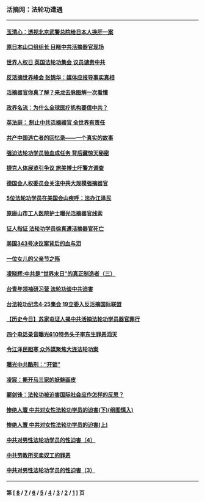 ### 活摘网：法轮功遭遇
---
#### [玉清心：透视北京武警总院给日本人换肝一案](../../pages/nf5881/n13771978.md?06150430) 
#### [原日本山口组组长 目睹中共活摘器官现场](../../pages/nf5881/n13767360.md?06150430) 
#### [世界人权日 英国法轮功集会 议员谴责中共](../../pages/nf5881/n13431763.md?06150430) 
#### [反活摘世界峰会 张锦华：媒体应报导事实真相](../../pages/nf5881/n13278502.md?06150430) 
#### [活摘器官你真了解？来龙去脉图解一次看懂](../../pages/nf5881/n13013820.md?06150430) 
#### [政界名流：为什么全球医疗机构要信中共？](../../pages/nf5881/n11945479.md?06150430) 
#### [英法庭： 制止中共活摘器官 全世界有责任](../../pages/nf5881/n11330691.md?06150430) 
#### [共产中国逃亡者的回忆录——一个真实的故事](../../pages/nf5881/n10918649.md?06150430) 
#### [强迫法轮功学员验血成任务 背后藏惊天秘密](../../pages/nf5881/n4252384.md?06150430) 
#### [捷克人体展览引争议 旅美博士吁警方调查](../../pages/nf5881/n9429187.md?06150430) 
#### [德国会人权委员会关注中共大规模强摘器官](../../pages/nf5881/n8418950.md?06150430) 
#### [5位法轮功学员在美国会山疾呼：法办江泽民](../../pages/nf5881/n8101519.md?06150430) 
#### [原唐山市工人医院护士曝光活摘器官线索](../../pages/nf5881/n8076384.md?06150430) 
#### [证人指证 法轮功学员徐真遭活摘器官死亡](../../pages/nf5881/n8042467.md?06150430) 
#### [美国343号决议案背后的血与泪](../../pages/nf5881/n8020684.md?06150430) 
#### [一位女儿的父亲节之殇](../../pages/nf5881/n8014122.md?06150430) 
#### [凌晓辉:中共是“世界末日”的真正制造者（三）](../../pages/nf5881/n4210333.md?06150430) 
#### [台青年领袖研习营 法轮功谈中共迫害](../../pages/nf5881/n4141857.md?06150430) 
#### [台法轮功纪念4‧25集会 19立委入反活摘国际联盟](../../pages/nf5881/n4141821.md?06150430) 
#### [【历史今日】苏家屯证人揭中共活摘法轮功学员器官罪行](../../pages/nf5881/n4135912.md?06150430) 
#### [四个电话录音曝光610特务头子李东生罪恶滔天](../../pages/nf5881/n4040060.md?06150430) 
#### [令江泽民胆寒 众外媒聚焦大连法轮功案](../../pages/nf5881/n3932671.md?06150430) 
#### [曝光中共酷刑：“开锁”](../../pages/nf5881/n3889373.md?06150430) 
#### [凌宸：撕开马三家的妖魅画皮](../../pages/nf5881/n3849369.md?06150430) 
#### [郦剑锋：法轮功被迫害国际社会应作怎样的反思？](../../pages/nf5881/n3824560.md?06150430) 
#### [惨绝人寰 中共对女性法轮功学员的迫害(下)(组图慎入)](../../pages/nf5881/n3816285.md?06150430) 
#### [惨绝人寰 中共对女性法轮功学员的迫害(上)](../../pages/nf5881/n3815374.md?06150430) 
#### [中共对男性法轮功学员的性迫害（4）](../../pages/nf5881/n3769144.md?06150430) 
#### [中共劳教所买卖奴工的罪恶](../../pages/nf5881/n3769378.md?06150430) 
#### [中共对男性法轮功学员的性迫害（3）](../../pages/nf5881/n3768231.md?06150430) 

---
#### 第 [ [8](./8.md?06150430) / [7](./7.md?06150430) / [6](./6.md?06150430) / [5](./5.md?06150430) / [4](./4.md?06150430) / [3](./3.md?06150430) / [2](./2.md?06150430) / [1](./1.md?06150430) ] 页
